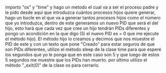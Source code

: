 importo "os" y "time"
y hago un metodo el cual va a ser el proceso padre y le pido desde aquí que introduzca cuántos procesos hijos quiere generar, hago un bucle en el que va a generar tantos procesos hijos como el número que yo introduzca, dentro de este generamos un nuevo PID que será el del hijo, esto hará que cada vez que cree un hijo tendrán PIDs diferentes y pongo un acondición en la que digo (Si el nuevo PID es = 0 que me ejecute el método hijo).
El método hijo lo creamos y decimos que nos miuestre el PID de este y con un texto que pone "Creado" para estar seguros de que son PIDs diferentes, utilizo el método sleep de la clase time para que esperé los segundos que yo le ponga que en este caso son 5 y que luego de estos 5 segundos me muestre que los PIDs han muerto.
por último utilizo el método "_exit(0)" de la clase os para cerrarlo.